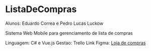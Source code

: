 # ListaDeCompras
Alunos: Eduardo Correa e Pedro Lucas Luckow

Sistema Web Mobile para gerenciamento de lista de compras

Linguagem: C# e Vue.js
Gestao: Trello
Link Figma: <a href="https://www.figma.com/design/OLKqfrTJXXXY2XhvWcTTrv/Untitled?node-id=0-1&t=LtCk0v5J5SQsCtRT-1"> Loja de compras <a>
